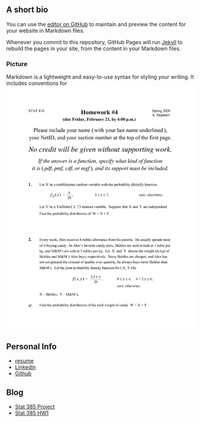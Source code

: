 ## A short bio

You can use the [editor on GitHub](https://github.com/tr898943/tr898943.github.io/edit/master/index.md) to maintain and preview the content for your website in Markdown files.

Whenever you commit to this repository, GitHub Pages will run [Jekyll](https://jekyllrb.com/) to rebuild the pages in your site, from the content in your Markdown files.

### Picture

Markdown is a lightweight and easy-to-use syntax for styling your writing. It includes conventions for
![](410Hw04-1.png)

## Personal Info
- [resume](https://drive.google.com/file/d/1WBiG_2s8-1E7-n8sO5IaOmbS5o5MN6mC/view?usp=sharing)
- [Linkedin](https://www.linkedin.com/in/天宇-陈-a02b3a1a3)
- [Github](https://github.com/tr898943/)

## Blog

- [Stat 385 Project](Stat-385-Project.html)
- [Stat 385 HW1](Stat-385-HW1.md)
